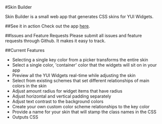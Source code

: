 #Skin Builder

Skin Builder is a small web app that generates CSS skins for YUI Widgets. 

##See it in action
Check out the app [here](http://yui.github.com/skinbuilder/).

##Issues and Feature Requests
Please submit all issues and feature requests through Github. It makes it easy to track.

##Current Features
- Selecting a single key color from a picker transforms the entire skin
- Select a single color, 'container' color that the widgets will sit on in your app
- Preview all the YUI Widgets real-time while adjusting the skin
- Select from existing schemes that set different relationships of main colors in the skin
- Adjust amount radius for widget items that have radius
- Adjust horizontal and vertical padding separately
- Adjust text contrast to the background colors
- Create your own custom color scheme relationships to the key color
- Provide a name for your skin that will stamp the class names in the CSS
- Outputs CSS